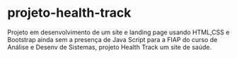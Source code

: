 # projeto-health-track
Projeto em desenvolvimento de um site e landing page usando HTML,CSS e Bootstrap ainda sem a presença de Java Script para a  FIAP do curso de Análise e Desenv de Sistemas, projeto Health Track um site de saúde.
